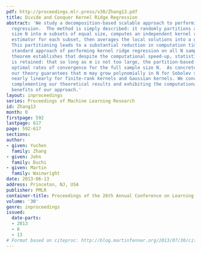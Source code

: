 ```yaml
---
pdf: http://proceedings.mlr.press/v30/Zhang13.pdf
title: Divide and Conquer Kernel Ridge Regression
abstract: 'We study a decomposition-based scalable approach to performing kernel ridge
  regression.  The method is simply described: it randomly partitions a dataset of
  size N into m subsets of equal size, computes an independent kernel ridge regression
  estimator for each subset, then averages the local solutions into a global predictor.
  This partitioning leads to a substantial reduction in computation time versus the
  standard approach of performing kernel ridge regression on all N samples. Our main
  theorem establishes that despite the computational speed-up, statistical optimality
  is retained: that so long as m is not too large, the partition-based estimate achieves
  optimal rates of convergence for the full sample size N.  As concrete examples,
  our theory guarantees that m may grow polynomially in N for Sobolev spaces, and
  nearly linearly for finite-rank kernels and Gaussian kernels. We conclude with simulations
  complementing our theoretical results and exhibiting the computational and statistical
  benefits of our approach.'
layout: inproceedings
series: Proceedings of Machine Learning Research
id: Zhang13
month: 0
firstpage: 592
lastpage: 617
page: 592-617
sections: 
author:
- given: Yuchen
  family: Zhang
- given: John
  family: Duchi
- given: Martin
  family: Wainwright
date: 2013-06-13
address: Princeton, NJ, USA
publisher: PMLR
container-title: Proceedings of the 26th Annual Conference on Learning Theory
volume: '30'
genre: inproceedings
issued:
  date-parts:
  - 2013
  - 6
  - 13
# Format based on citeproc: http://blog.martinfenner.org/2013/07/30/citeproc-yaml-for-bibliographies/
---
```

